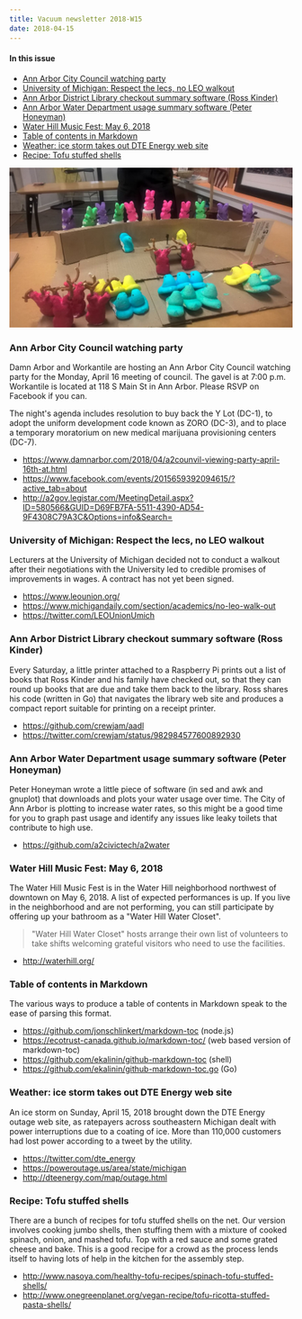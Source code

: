 ```yaml
---
title: Vacuum newsletter 2018-W15
date: 2018-04-15
---
```


#### In this issue

* [Ann Arbor City Council watching party](#ann-arbor-city-council-watching-party)
* [University of Michigan: Respect the lecs, no LEO walkout](#university-of-michigan-respect-the-lecs-no-leo-walkout)
* [Ann Arbor District Library checkout summary software (Ross Kinder)](#ann-arbor-district-library-checkout-summary-software-ross-kinder)
* [Ann Arbor Water Department usage summary software (Peter Honeyman)](#ann-arbor-water-department-usage-summary-software-peter-honeyman)
* [Water Hill Music Fest: May 6, 2018](#water-hill-music-fest-may-6-2018)
* [Table of contents in Markdown](#table-of-contents-in-markdown)
* [Weather: ice storm takes out DTE Energy web site](#weather-ice-storm-takes-out-dte-energy-web-site)
* [Recipe: Tofu stuffed shells](#recipe-tofu-stuffed-shells)

![Ann Arbor City Council peeps. Via Patti Smith](https://github.com/vielmetti/vacuum/blob/master/photos/2018/a2council-peeps.jpg)


### Ann Arbor City Council watching party

Damn Arbor and Workantile are hosting an Ann Arbor City Council
watching party for the Monday, April 16 meeting of council.
The gavel is at 7:00 p.m. Workantile is located at 118 S Main 
St in Ann Arbor. Please RSVP on Facebook if you can.

The night's agenda includes resolution to buy back the Y Lot (DC-1), 
to adopt the uniform development code known as ZORO (DC-3), and to
place a temporary moratorium on new medical marijuana provisioning
centers (DC-7).

* https://www.damnarbor.com/2018/04/a2counvil-viewing-party-april-16th-at.html
* https://www.facebook.com/events/2015659392094615/?active_tab=about
* http://a2gov.legistar.com/MeetingDetail.aspx?ID=580566&GUID=D69FB7FA-5511-4390-AD54-9F4308C79A3C&Options=info&Search=

### University of Michigan: Respect the lecs, no LEO walkout

Lecturers at the University of Michigan decided not to conduct
a walkout after their negotiations with the University led to
credible promises of improvements in wages. A contract has not
yet been signed.

* https://www.leounion.org/
* https://www.michigandaily.com/section/academics/no-leo-walk-out
* https://twitter.com/LEOUnionUmich

### Ann Arbor District Library checkout summary software (Ross Kinder)

Every Saturday, a little printer attached to a Raspberry Pi prints out
a list of books that Ross Kinder and his family have checked out, 
so that they can round up books that are due and take them back to the
library. Ross shares his code (written in Go) that navigates the library
web site and produces a compact report suitable for printing on a receipt
printer.

* https://github.com/crewjam/aadl
* https://twitter.com/crewjam/status/982984577600892930

### Ann Arbor Water Department usage summary software (Peter Honeyman)

Peter Honeyman wrote a little piece of software (in sed and awk and gnuplot)
that downloads and plots your water usage over time. The City of Ann Arbor
is plotting to increase water rates, so this might be a good time for you
to graph past usage and identify any issues like leaky toilets that contribute
to high use.

* https://github.com/a2civictech/a2water

### Water Hill Music Fest: May 6, 2018

The Water Hill Music Fest is in the Water Hill neighborhood northwest
of downtown on May 6, 2018. A list of expected performances is up.
If you live in the neighborhood and are not performing, you can still
participate by offering up your bathroom as a "Water Hill Water Closet".

> "Water Hill Water Closet" hosts arrange their own list of volunteers
to take shifts welcoming grateful visitors who need to use the
facilities.

* http://waterhill.org/

### Table of contents in Markdown

The various ways to produce a table of contents in Markdown speak
to the ease of parsing this format.

* https://github.com/jonschlinkert/markdown-toc (node.js)
* https://ecotrust-canada.github.io/markdown-toc/ (web based version of markdown-toc)
* https://github.com/ekalinin/github-markdown-toc (shell)
* https://github.com/ekalinin/github-markdown-toc.go (Go)

### Weather: ice storm takes out DTE Energy web site

An ice storm on Sunday, April 15, 2018 brought down the DTE Energy
outage web site, as ratepayers across southeastern Michigan dealt
with power interruptions due to a coating of ice. More than 110,000
customers had lost power according to a tweet by the utility.

* https://twitter.com/dte_energy
* https://poweroutage.us/area/state/michigan
* http://dteenergy.com/map/outage.html

### Recipe: Tofu stuffed shells

There are a bunch of recipes for tofu stuffed shells on the net.
Our version involves cooking jumbo shells, then stuffing them
with a mixture of cooked spinach, onion, and mashed tofu. Top
with a red sauce and some grated cheese and bake. This is a good
recipe for a crowd as the process lends itself to having lots of
help in the kitchen for the assembly step.

* http://www.nasoya.com/healthy-tofu-recipes/spinach-tofu-stuffed-shells/
* http://www.onegreenplanet.org/vegan-recipe/tofu-ricotta-stuffed-pasta-shells/
